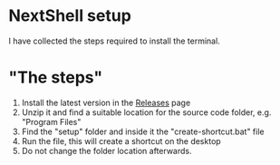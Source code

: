 # NextShell setup

I have collected the steps required to install the terminal.

# "The steps"

1. Install the latest version in the [Releases](https://github.com/konraaadcz/NextShell/releases) page
2. Unzip it and find a suitable location for the source code folder, e.g. "Program Files"
3. Find the "setup" folder and inside it the "create-shortcut.bat" file
4. Run the file, this will create a shortcut on the desktop
5. Do not change the folder location afterwards.


